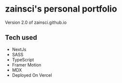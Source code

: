 # zainsci's personal portfolio

Version 2.0 of zainsci.github.io

## Tech used

- NextJs
- SASS
- TypeScript
- Framer Motion
- MDX
- Deployed On Vercel
